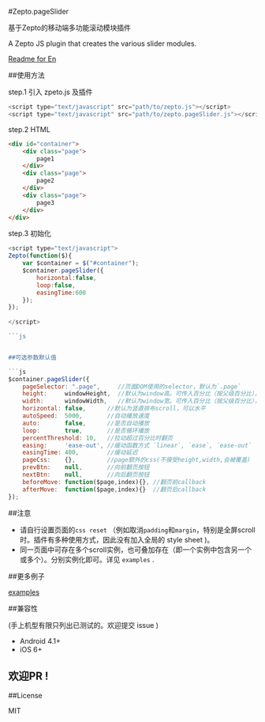 #Zepto.pageSlider

基于Zepto的移动端多功能滚动模块插件

A Zepto JS plugin that creates the various slider modules. 

[Readme for En](https://github.com/mc-zone/Zepto.pageSlider/tree/master/README.en.md/)


##使用方法

step.1 引入 zpeto.js 及插件

```js
<script type="text/javascript" src="path/to/zepto.js"></script>
<script type="text/javascript" src="path/to/zepto.pageSlider.js"></script>
```

step.2 HTML

```HTML
<div id="container">
	<div class="page">
        page1
    </div>
	<div class="page">
        page2
    </div>
	<div class="page">
        page3
    </div>
</div>

```

step.3 初始化

```js
<script type="text/javascript">
Zepto(function($){
    var $container = $("#container");
    $container.pageSlider({
        horizontal:false,
        loop:false,
        easingTime:600
    });
});
	
</script>

```js


##可选参数默认值

```js
$container.pageSlider({
    pageSelector: ".page",     //页面DOM使用的selector，默认为`.page`
    height:     windowHeight,  //默认为window高。可传入百分比（按父级百分比），或 px 值
    width:      windowWidth,   //默认为window宽。可传入百分比（按父级百分比），或 px 值
    horizontal: false,      //默认为竖直排布scroll，可以水平
    autoSpeed:  5000,       //自动播放速度
    auto:       false,      //是否自动播放
    loop:       true,       //是否循环播放
    percentThreshold: 10,   //拉动超过百分比时翻页
    easing:     'ease-out', //缓动函数方式 `linear`, `ease`, `ease-out`
    easingTime: 400,        //缓动延迟
    pageCss:    {},         //page额外的css(不接受height,width,会被覆盖)
    prevBtn:    null,       //向前翻页按钮
    nextBtn:    null,       //向后翻页按钮
    beforeMove: function($page,index){}, //翻页前callback
    afterMove:  function($page,index){}  //翻页后callback
});
```

##注意

- 请自行设置页面的`css reset` （例如取消`padding`和`margin`，特别是全屏scroll时。插件有多种使用方式，因此没有加入全局的 style sheet )。 
- 同一页面中可存在多个scroll实例，也可叠加存在（即一个实例中包含另一个或多个）。分别实例化即可。详见 `examples` .

##更多例子

[examples](https://github.com/mc-zone/Zepto.pageSlider/tree/master/examples/)


##兼容性

(手上机型有限只列出已测试的。欢迎提交 issue )
- Android 4.1+
- iOS 6+

## 欢迎PR !

##License

MIT

